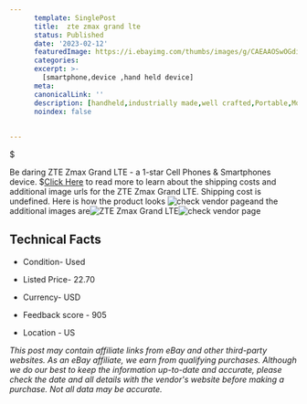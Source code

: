 ```yaml
---
      template: SinglePost
      title:  zte zmax grand lte
      status: Published
      date: '2023-02-12'
      featuredImage: https://i.ebayimg.com/thumbs/images/g/CAEAAOSwOGdi4nQF/s-l225.jpg
      categories: 
      excerpt: >-
        [smartphone,device ,hand held device]
      meta:
      canonicalLink: ''
      description: [handheld,industrially made,well crafted,Portable,Mobile,Compact,Convenient,Lightweight,Maneuverable,Man-portable,Miniature,Carriable,Hand-held,Light,Holdable,Transportable,Mobile device,Pocket-sized,On-the-go,Wireless,Cordless,Compact size,Convenient size, smartphone,device ,hand held device]
      noindex: false
      
        
---
```

$

Be daring  ZTE Zmax Grand LTE - a 1-star Cell Phones & Smartphones device.
$[Click Here](https://www.ebay.com/itm/265800797498?hash=item3de2f64d3a%3Ag%3ACAEAAOSwOGdi4nQF&amdata=enc%3AAQAHAAAA0FUPf6elCEu9y8QOPZHNpO44bEFpFV2WSvHN1bGsBbTijWSIIZnM5ioVKxMwy%2F7yQVUSLvbl2PqwtrUL9itOgj1sRTqx4ABDhvQNDb7H9j7t1jGAbiXZGIqro%2F1soqf5g1pZs2RCIG5zlKSKmQOaTsd8pZgfyQ0TQtAueBT%2BRWdbNM9eFZOmEiakShVoRMY7SJrVvnURVnCVKo1mSPNn%2BxW9TyTEUYQ1zfjiQUHb7a54r5r14iXLV6SEn7locJkYAq%2F1fRkMInld%2F7oNKhZW1wo%3D&mkevt=1&mkcid=1&mkrid=711-53200-19255-0&campid=%253CePNCampaignId%253E&customid=%253CreferenceId%253E&toolid=10049) to read more to learn about the shipping costs and additional image urls for the  ZTE Zmax Grand LTE. Shipping cost is undefined. Here is how the product looks ![check vendor page](https://i.ebayimg.com/thumbs/images/g/CAEAAOSwOGdi4nQF/s-l225.jpg)and the additional images are![ ZTE Zmax Grand LTE](https://i.ebayimg.com/images/g/CAEAAOSwOGdi4nQF/s-l1200.jpg)![check vendor page](https://origin-galleryplus.ebayimg.com/ws/web/265800797498_2_0_1/225x225.jpg,https://origin-galleryplus.ebayimg.com/ws/web/265800797498_3_0_1/225x225.jpg,https://origin-galleryplus.ebayimg.com/ws/web/265800797498_4_0_1/225x225.jpg,https://origin-galleryplus.ebayimg.com/ws/web/265800797498_5_0_1/225x225.jpg)



 ## Technical Facts 



     
      

 - Condition- Used 


      

 - Listed Price- 22.70 


      

 - Currency- USD 


      

 - Feedback score - 905 


      

 - Location - US 


      
      

 *_This post may contain affiliate links from eBay and other third-party websites. As an eBay affiliate, we earn from qualifying purchases. Although we do our best to keep the information up-to-date and accurate, please check the date and all details with the vendor's website before making a purchase. Not all data may be accurate._*






